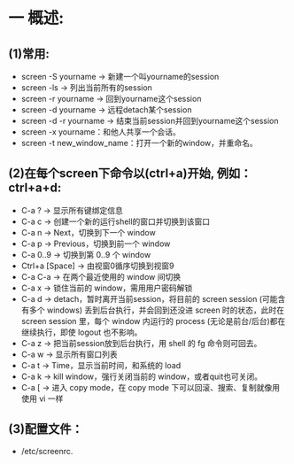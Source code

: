 # 一 概述:
## (1)常用:
- screen -S yourname -> 新建一个叫yourname的session
- screen -ls -> 列出当前所有的session
- screen -r yourname -> 回到yourname这个session
- screen -d yourname -> 远程detach某个session
- screen -d -r yourname -> 结束当前session并回到yourname这个session
- screen -x yourname：和他人共享一个会话。
- screen -t new_window_name：打开一个新的window，并重命名。

## (2)在每个screen下命令以(ctrl+a)开始, 例如：ctrl+a+d:
- C-a ? -> 显示所有键绑定信息
- C-a c -> 创建一个新的运行shell的窗口并切换到该窗口
- C-a n -> Next，切换到下一个 window
- C-a p -> Previous，切换到前一个 window
- C-a 0..9 -> 切换到第 0..9 个 window
- Ctrl+a [Space] -> 由视窗0循序切换到视窗9
- C-a C-a -> 在两个最近使用的 window 间切换
- C-a x -> 锁住当前的 window，需用用户密码解锁
- C-a d -> detach，暂时离开当前session，将目前的 screen session (可能含有多个 windows) 丢到后台执行，并会回到还没进 screen 时的状态，此时在 screen session 里，每个 window 内运行的 process (无论是前台/后台)都在继续执行，即使 logout 也不影响。
- C-a z -> 把当前session放到后台执行，用 shell 的 fg 命令则可回去。
- C-a w -> 显示所有窗口列表
- C-a t -> Time，显示当前时间，和系统的 load
- C-a k -> kill window，强行关闭当前的 window，或者quit也可关闭。
- C-a [ -> 进入 copy mode，在 copy mode 下可以回滚、搜索、复制就像用使用 vi 一样

## (3)配置文件：
- /etc/screenrc.